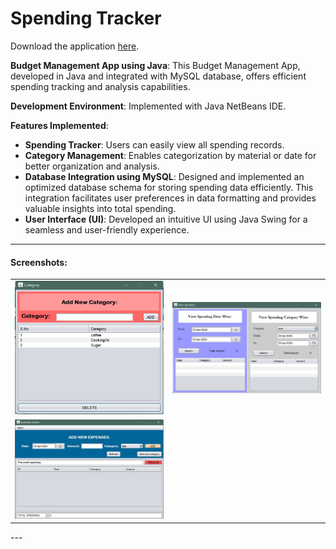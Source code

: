 # Spending Tracker

Download the application [here](https://github.com/Akshaya21513/Spending-Tracker/releases).

**Budget Management App using Java**: This Budget Management App, developed in Java and integrated with MySQL database, offers efficient spending tracking and analysis capabilities.

**Development Environment**: Implemented with Java NetBeans IDE.

**Features Implemented**:
- **Spending Tracker**: Users can easily view all spending records.
- **Category Management**: Enables categorization by material or date for better organization and analysis.
- **Database Integration using MySQL**: Designed and implemented an optimized database schema for storing spending data efficiently. This integration facilitates user preferences in data formatting and provides valuable insights into total spending.
- **User Interface (UI)**: Developed an intuitive UI using Java Swing for a seamless and user-friendly experience.

---

#### Screenshots:

<table>
  <tr>
    <td align="center"><img src="Category.jpeg" alt="Categorye"></td>
<!--   </tr>
   <tr> -->
      <td align="center"><img src="ViewSpending.jpeg" alt="ViewSpending"></td>
<!--    </tr>    -->
   <tr>
      <td align="center"><img src="SpendingTracker.jpeg" alt="SpendingTracker"></td>
   </tr>   
</table>
---



